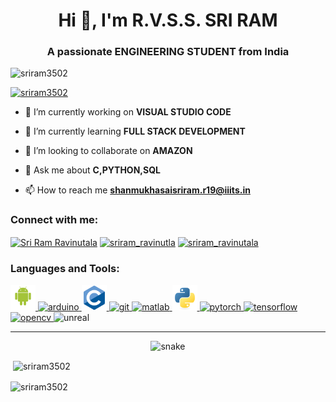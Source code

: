 <h1 align="center">Hi 👋, I'm R.V.S.S. SRI RAM</h1>
<h3 align="center">A passionate ENGINEERING STUDENT from India</h3>

<p align="left"> <img src="https://komarev.com/ghpvc/?username=sriram3502&label=Profile%20views&color=0e75b6&style=flat" alt="sriram3502" /> </p>

<p align="left"> <a href="https://github.com/ryo-ma/github-profile-trophy"><img src="https://github-profile-trophy.vercel.app/?username=sriram3502" alt="sriram3502" /></a> </p>

- 🔭 I’m currently working on **VISUAL STUDIO CODE**

- 🌱 I’m currently learning **FULL STACK DEVELOPMENT**

- 👯 I’m looking to collaborate on **AMAZON**

- 💬 Ask me about **C,PYTHON,SQL**

- 📫 How to reach me **shanmukhasaisriram.r19@iiits.in**



<h3 align="left">Connect with me:</h3>
<p align="left">
<a href="https://www.linkedin.com/in/sri-ram-ravinutala-bb3026229/" target="blank"><img align="center" src="https://raw.githubusercontent.com/rahuldkjain/github-profile-readme-generator/master/src/images/icons/Social/linked-in-alt.svg" alt="Sri Ram Ravinutala" height="30" width="40" /></a>
<a href="https://fb.com/sriram_ravinutla" target="blank"><img align="center" src="https://raw.githubusercontent.com/rahuldkjain/github-profile-readme-generator/master/src/images/icons/Social/facebook.svg" alt="sriram_ravinutla" height="30" width="40" /></a>
<a href="https://instagram.com/sriram_ravinutala" target="blank"><img align="center" src="https://raw.githubusercontent.com/rahuldkjain/github-profile-readme-generator/master/src/images/icons/Social/instagram.svg" alt="sriram_ravinutala" height="30" width="40" /></a>
</p>


<h3 align="left">Languages and Tools:</h3>
<p align="left"> <a href="https://developer.android.com" target="_blank"> <img src="https://raw.githubusercontent.com/devicons/devicon/master/icons/android/android-original-wordmark.svg" alt="android" width="40" height="40"/> </a> <a href="https://www.arduino.cc/" target="_blank"> <img src="https://cdn.worldvectorlogo.com/logos/arduino-1.svg" alt="arduino" width="40" height="40"/> </a> <a href="https://www.cprogramming.com/" target="_blank"> <img src="https://raw.githubusercontent.com/devicons/devicon/master/icons/c/c-original.svg" alt="c" width="40" height="40"/> </a> <a href="https://git-scm.com/" target="_blank"> <img src="https://www.vectorlogo.zone/logos/git-scm/git-scm-icon.svg" alt="git" width="40" height="40"/> </a> <a href="https://www.mathworks.com/" target="_blank"> <img src="https://upload.wikimedia.org/wikipedia/commons/2/21/Matlab_Logo.png" alt="matlab" width="40" height="40"/> </a>  <a href="https://www.python.org" target="_blank"> <img src="https://raw.githubusercontent.com/devicons/devicon/master/icons/python/python-original.svg" alt="python" width="40" height="40"/> </a> <a href="https://pytorch.org/" target="_blank"> <img src="https://www.vectorlogo.zone/logos/pytorch/pytorch-icon.svg" alt="pytorch" width="40" height="40"/> </a><a href="https://www.tensorflow.org" target="_blank"> <img src="https://www.vectorlogo.zone/logos/tensorflow/tensorflow-icon.svg" alt="tensorflow" width="40" height="40"/> </a>
<a href="https://opencv.org/" target="_blank"> <img src="https://www.vectorlogo.zone/logos/opencv/opencv-icon.svg" alt="opencv" width="40" height="40"/> </a><img src="https://raw.githubusercontent.com/kenangundogan/fontisto/036b7eca71aab1bef8e6a0518f7329f13ed62f6b/icons/svg/brand/unreal-engine.svg" alt="unreal" width="40" height="40"/> </a> </p>
<hr>

<p align="center">
  <img src="https://github.com/ishikkkkaaaa/ishikkkkaaaa/raw/output/github-contribution-grid-snake.svg" alt="snake"></center>
</p>

<p>&nbsp;<img align="center" src="https://github-readme-stats.vercel.app/api?username=sriram3502&show_icons=true&locale=en" alt="sriram3502" /></p>

<p><img align="center" src="https://github-readme-streak-stats.herokuapp.com/?user=sriram3502&" alt="sriram3502" /></p>
